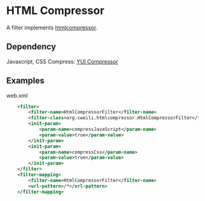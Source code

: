 HTML Compressor
===========

A filter implements [htmlcompressor](http://code.google.com/p/htmlcompressor/).

Dependency
-----------
Javascript, CSS Compress: 
[YUI Compressor](https://github.com/yui/yuicompressor)

Examples
-----------

web.xml
```xml
	<filter>
		<filter-name>HtmlCompressorFilter</filter-name>
		<filter-class>org.cweili.htmlcompressor.HtmlCompressorFilter</filter-class>
		<init-param>
			<param-name>compressJavaScript</param-name>
			<param-value>true</param-value>
		</init-param>
		<init-param>
			<param-name>compressCss</param-name>
			<param-value>true</param-value>
		</init-param>
	</filter>
	<filter-mapping>
		<filter-name>HtmlCompressorFilter</filter-name>
		<url-pattern>/*</url-pattern>
	</filter-mapping>
```